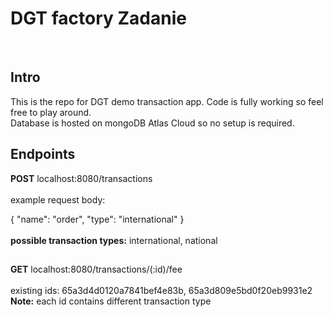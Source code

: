 <h1>
  DGT factory Zadanie
</h1>
<br/>
<h2>Intro</h2>
This is the repo for DGT demo transaction app. Code is fully working so feel free to play around.
<br/>
Database is hosted on mongoDB Atlas Cloud so no setup is required.
<h2>Endpoints</h2>
<strong>POST</strong> localhost:8080/transactions
<br/><br/>
example request body:
<br/>

{
    "name": "order",
    "type": "international"
}
<br/>
<br/>
<strong>possible transaction types:</strong> international, national
<h2></h2>
<strong>GET</strong> localhost:8080/transactions/(:id)/fee
<br/>
<br/>
existing ids: 65a3d4d0120a7841bef4e83b, 65a3d809e5bd0f20eb9931e2
<br/>
<strong>Note:</strong> each id contains different transaction type  
